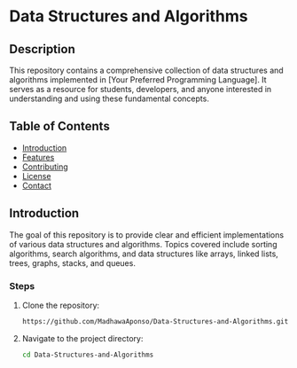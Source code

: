 ﻿# Data Structures and Algorithms

## Description
This repository contains a comprehensive collection of data structures and algorithms implemented in [Your Preferred Programming Language]. It serves as a resource for students, developers, and anyone interested in understanding and using these fundamental concepts.

## Table of Contents
- [Introduction](#introduction)
- [Features](#features)
- [Contributing](#contributing)
- [License](#license)
- [Contact](#contact)

## Introduction
The goal of this repository is to provide clear and efficient implementations of various data structures and algorithms. Topics covered include sorting algorithms, search algorithms, and data structures like arrays, linked lists, trees, graphs, stacks, and queues.


### Steps
1. Clone the repository:
    ```sh
    https://github.com/MadhawaAponso/Data-Structures-and-Algorithms.git
    ```
2. Navigate to the project directory:
    ```sh
    cd Data-Structures-and-Algorithms
    ```
